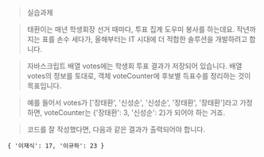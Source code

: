 > 실습과제

> 태환이는 매년 학생회장 선거 때마다, 투표 집계 도우미 봉사를 하는데요. 작년까지는 표를 손수 세다가, 올해부터는 IT 시대에 더 적합한 솔루션을 개발하려고 합니다.

> 자바스크립트 배열 votes에는 학생회 투표 결과가 저장되어 있습니다. 배열 votes의 정보를 토대로, 객체 voteCounter에 후보별 득표수를 정리하는 것이 목표입니다.

> 예를 들어서  votes가 ['장태환', '신성순', '신성순', '장태환', '장태환']라고 가정하면, voteCounter는 {'장태환': 3, '신성순': 2}가 되어야 하는 거죠.

> 코드를 잘 작성했다면, 다음과 같은 결과가 출력되어야 합니다.

```
{ '이재식': 17, '이규하': 23 }
```

